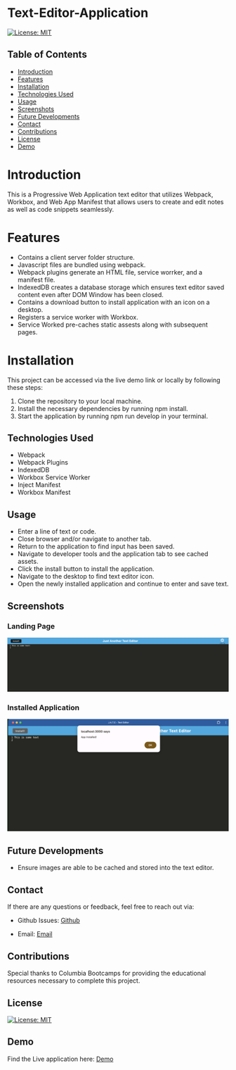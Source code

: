 # Text-Editor-Application

[![License: MIT](https://img.shields.io/badge/License-MIT-yellow.svg)](https://opensource.org/licenses/MIT)

## Table of Contents

* [Introduction](#introduction)
* [Features](#features)
* [Installation](#installation)
* [Technologies Used](#technologies-used)
* [Usage](#usage)
* [Screenshots](#screenshots)
* [Future Developments](#future-developments)
* [Contact](#contact)
* [Contributions](#contributions)
* [License](#license)
* [Demo](#demo)

# Introduction

This is a Progressive Web Application text editor that utilizes Webpack, Workbox, and Web App Manifest that allows users to create and edit notes as well as code snippets seamlessly.

# Features

* Contains a client server folder structure.
* Javascript files are bundled using webpack.
* Webpack plugins generate an HTML file, service worrker, and a manifest file.
* IndexedDB creates a database storage which ensures text editor saved content even after DOM Window has been closed.
* Contains a download button to install application with an icon on a desktop.
* Registers a service worker with Workbox.
* Service Worked pre-caches static assests along with subsequent pages.

# Installation

This project can be accessed via the live demo link or locally by following these steps:

1. Clone the repository to your local machine.
2. Install the necessary dependencies by running npm install.
3. Start the application by running npm run develop in your terminal.

## Technologies Used

* Webpack
* Webpack Plugins
* IndexedDB
* Workbox Service Worker
* Inject Manifest
* Workbox Manifest

## Usage

* Enter a line of text or code.
* Close browser and/or navigate to another tab.
* Return to the application to find input has been saved.
* Navigate to developer tools and the application tab to see cached assets.
* Click the install button to install the application.
* Navigate to the desktop to find text editor icon.
* Open the newly installed application and continue to enter and save text.

## Screenshots

### Landing Page

![Screenshot 1](./client/src/images/text1.png)

### Installed Application

![Screenshot 2](./client/src/images/text2.png)

## Future Developments

* Ensure images are able to be cached and stored into the text editor.

## Contact

If there are any questions or feedback, feel free to reach out via: 

* Github Issues: [Github](http://Github.com/Taylor-Brandon)

* Email: [Email](mailto://taylorbrandon.dev@gmail.com)

## Contributions

Special thanks to Columbia Bootcamps for providing the educational resources necessary to complete this project.

## License

[![License: MIT](https://img.shields.io/badge/License-MIT-yellow.svg)](https://opensource.org/licenses/MIT)

## Demo

Find the Live application here: [Demo](https://text-editor-app-74b27f1d557f.herokuapp.com/)